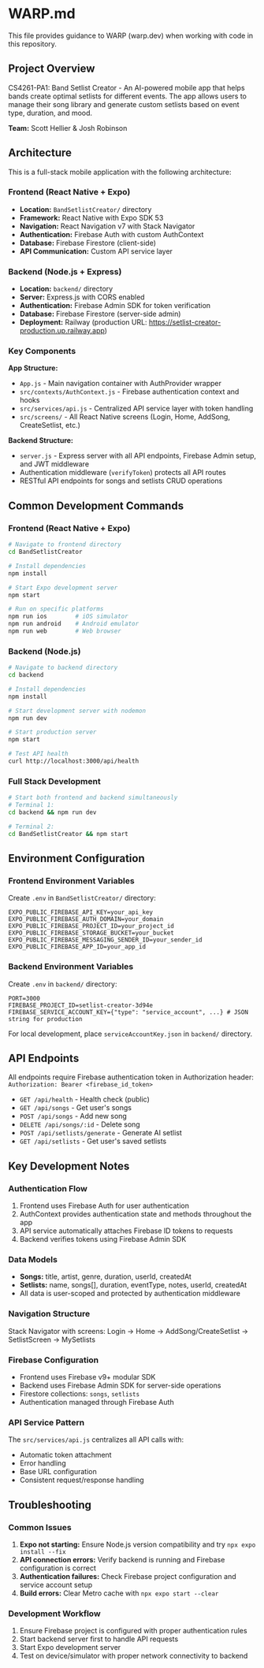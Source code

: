 # WARP.md

This file provides guidance to WARP (warp.dev) when working with code in this repository.

## Project Overview

CS4261-PA1: Band Setlist Creator - An AI-powered mobile app that helps bands create optimal setlists for different events. The app allows users to manage their song library and generate custom setlists based on event type, duration, and mood.

**Team:** Scott Hellier & Josh Robinson

## Architecture

This is a full-stack mobile application with the following architecture:

### Frontend (React Native + Expo)
- **Location:** `BandSetlistCreator/` directory
- **Framework:** React Native with Expo SDK 53
- **Navigation:** React Navigation v7 with Stack Navigator
- **Authentication:** Firebase Auth with custom AuthContext
- **Database:** Firebase Firestore (client-side)
- **API Communication:** Custom API service layer

### Backend (Node.js + Express)
- **Location:** `backend/` directory  
- **Server:** Express.js with CORS enabled
- **Authentication:** Firebase Admin SDK for token verification
- **Database:** Firebase Firestore (server-side admin)
- **Deployment:** Railway (production URL: https://setlist-creator-production.up.railway.app)

### Key Components

**App Structure:**
- `App.js` - Main navigation container with AuthProvider wrapper
- `src/contexts/AuthContext.js` - Firebase authentication context and hooks
- `src/services/api.js` - Centralized API service layer with token handling
- `src/screens/` - All React Native screens (Login, Home, AddSong, CreateSetlist, etc.)

**Backend Structure:**
- `server.js` - Express server with all API endpoints, Firebase Admin setup, and JWT middleware
- Authentication middleware (`verifyToken`) protects all API routes
- RESTful API endpoints for songs and setlists CRUD operations

## Common Development Commands

### Frontend (React Native + Expo)
```bash
# Navigate to frontend directory
cd BandSetlistCreator

# Install dependencies
npm install

# Start Expo development server
npm start

# Run on specific platforms
npm run ios        # iOS simulator
npm run android    # Android emulator  
npm run web        # Web browser
```

### Backend (Node.js)
```bash
# Navigate to backend directory
cd backend

# Install dependencies
npm install

# Start development server with nodemon
npm run dev

# Start production server
npm start

# Test API health
curl http://localhost:3000/api/health
```

### Full Stack Development
```bash
# Start both frontend and backend simultaneously
# Terminal 1:
cd backend && npm run dev

# Terminal 2: 
cd BandSetlistCreator && npm start
```

## Environment Configuration

### Frontend Environment Variables
Create `.env` in `BandSetlistCreator/` directory:
```
EXPO_PUBLIC_FIREBASE_API_KEY=your_api_key
EXPO_PUBLIC_FIREBASE_AUTH_DOMAIN=your_domain
EXPO_PUBLIC_FIREBASE_PROJECT_ID=your_project_id  
EXPO_PUBLIC_FIREBASE_STORAGE_BUCKET=your_bucket
EXPO_PUBLIC_FIREBASE_MESSAGING_SENDER_ID=your_sender_id
EXPO_PUBLIC_FIREBASE_APP_ID=your_app_id
```

### Backend Environment Variables
Create `.env` in `backend/` directory:
```
PORT=3000
FIREBASE_PROJECT_ID=setlist-creator-3d94e
FIREBASE_SERVICE_ACCOUNT_KEY={"type": "service_account", ...} # JSON string for production
```

For local development, place `serviceAccountKey.json` in `backend/` directory.

## API Endpoints

All endpoints require Firebase authentication token in Authorization header:
`Authorization: Bearer <firebase_id_token>`

- `GET /api/health` - Health check (public)
- `GET /api/songs` - Get user's songs
- `POST /api/songs` - Add new song
- `DELETE /api/songs/:id` - Delete song
- `POST /api/setlists/generate` - Generate AI setlist
- `GET /api/setlists` - Get user's saved setlists

## Key Development Notes

### Authentication Flow
1. Frontend uses Firebase Auth for user authentication
2. AuthContext provides authentication state and methods throughout the app
3. API service automatically attaches Firebase ID tokens to requests
4. Backend verifies tokens using Firebase Admin SDK

### Data Models
- **Songs:** title, artist, genre, duration, userId, createdAt
- **Setlists:** name, songs[], duration, eventType, notes, userId, createdAt
- All data is user-scoped and protected by authentication middleware

### Navigation Structure
Stack Navigator with screens: Login → Home → AddSong/CreateSetlist → SetlistScreen → MySetlists

### Firebase Configuration
- Frontend uses Firebase v9+ modular SDK
- Backend uses Firebase Admin SDK for server-side operations
- Firestore collections: `songs`, `setlists`
- Authentication managed through Firebase Auth

### API Service Pattern
The `src/services/api.js` centralizes all API calls with:
- Automatic token attachment
- Error handling
- Base URL configuration
- Consistent request/response handling

## Troubleshooting

### Common Issues
1. **Expo not starting:** Ensure Node.js version compatibility and try `npx expo install --fix`
2. **API connection errors:** Verify backend is running and Firebase configuration is correct
3. **Authentication failures:** Check Firebase project configuration and service account setup
4. **Build errors:** Clear Metro cache with `npx expo start --clear`

### Development Workflow
1. Ensure Firebase project is configured with proper authentication rules
2. Start backend server first to handle API requests
3. Start Expo development server
4. Test on device/simulator with proper network connectivity to backend
